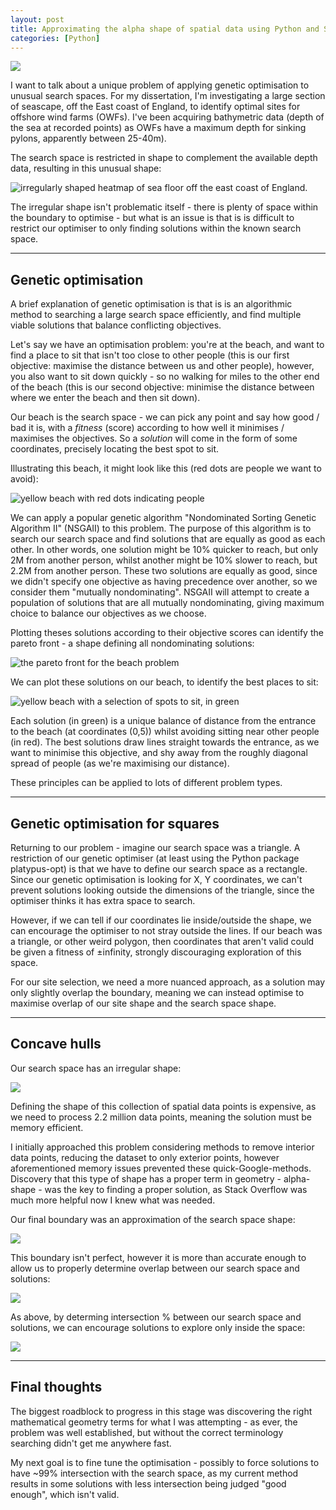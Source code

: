 ```yaml
---
layout: post
title: Approximating the alpha shape of spatial data using Python and Shapely.
categories: [Python]
---
```


![](/_posts/2022-07-28-spatial-data-boundary/outlined.png)

I want to talk about a unique problem of applying genetic optimisation to unusual search spaces. For my dissertation, I'm investigating a large section of seascape, off the East coast of England, to identify optimal sites for offshore wind farms (OWFs). I've been acquiring bathymetric data (depth of the sea at recorded points) as OWFs have a maximum depth for sinking pylons, apparently between 25-40m). 

<!--more-->

The search space is restricted in shape to complement the available depth data, resulting in this unusual shape:

![irregularly shaped heatmap of sea floor off the east coast of England](/_posts/2022-07-28-spatial-data-boundary/plain.png).

The irregular shape isn't problematic itself - there is plenty of space within the boundary to optimise - but what is an issue is that is is difficult to restrict our optimiser to only finding solutions within the known search space.

---

## Genetic optimisation
A brief explanation of genetic optimisation is that is is an algorithmic method to searching a large search space efficiently, and find multiple viable solutions that balance conflicting objectives.

Let's say we have an optimisation problem: you're at the beach, and want to find a place to sit that isn't too close to other people (this is our first objective: maximise the distance between us and other people), however, you also want to sit down quickly - so no walking for miles to the other end of the beach (this is our second objective: minimise the distance between where we enter the beach and then sit down).

Our beach is the search space - we can pick any point and say how good / bad it is, with a _fitness_ (score) according to how well it minimises / maximises the objectives. So a _solution_ will come in the form of some coordinates, precisely locating the best spot to sit.

Illustrating this beach, it might look like this (red dots are people we want to avoid):

![yellow beach with red dots indicating people](/_posts/2022-07-28-spatial-data-boundary/beachempty.png)

We can apply a popular genetic algorithm "Nondominated Sorting Genetic Algorithm II" (NSGAII) to this problem. The purpose of this algorithm is to search our search space and find solutions that are equally as good as each other. In other words, one solution might be 10% quicker to reach, but only 2M from another person, whilst another might be 10% slower to reach, but 2.2M from another person. These two solutions are equally as good, since we didn't specify one objective as having precedence over another, so we consider them "mutually nondominating". NSGAII will attempt to create a population of solutions that are all mutually nondominating, giving maximum choice to balance our objectives as we choose.

Plotting theses solutions according to their objective scores can identify the pareto front - a shape defining all nondominating solutions:

![the pareto front for the beach problem](/_posts/2022-07-28-spatial-data-boundary/beachpareto.png)

We can plot these solutions on our beach, to identify the best places to sit:

![yellow beach with a selection of spots to sit, in green](/_posts/2022-07-28-spatial-data-boundary/beachsolutions.png)

Each solution (in green) is a unique balance of distance from the entrance to the beach (at coordinates (0,5)) whilst avoiding sitting near other people (in red). The best solutions draw lines straight towards the entrance, as we want to minimise this objective, and shy away from the roughly diagonal spread of people (as we're maximising our distance).

These principles can be applied to lots of different problem types.

---

## Genetic optimisation for squares
Returning to our problem - imagine our search space was a triangle. A restriction of our genetic optimiser (at least using the Python package platypus-opt) is that we have to define our search space as a rectangle. Since our genetic optimisation is looking for X, Y coordinates, we can't prevent solutions looking outside the dimensions of the triangle, since the optimiser thinks it has extra space to search.

However, if we can tell if our coordinates lie inside/outside the shape, we can encourage the optimiser to not stray outside the lines. If our beach was a triangle, or other weird polygon, then coordinates that aren't valid could be given a fitness of ±infinity, strongly discouraging exploration of this space.

For our site selection, we need a more nuanced approach, as a solution may only slightly overlap the boundary, meaning we can instead optimise to maximise overlap of our site shape and the search space shape.

---

## Concave hulls
Our search space has an irregular shape:

![](/_posts/2022-07-28-spatial-data-boundary/plain.png)

Defining the shape of this collection of spatial data points is expensive, as we need to process 2.2 million data points, meaning the solution must be memory efficient.

I initially approached this problem considering methods to remove interior data points, reducing the dataset to only exterior points, however aforementioned memory issues prevented these quick-Google-methods. Discovery that this type of shape has a proper term in geometry - alpha-shape - was the key to finding a proper solution, as Stack Overflow was much more helpful now I knew what was needed.

Our final boundary was an approximation of the search space shape:

![](/_posts/2022-07-28-spatial-data-boundary/outlined.png)

This boundary isn't perfect, however it is more than accurate enough to allow us to properly determine overlap between our search space and solutions:

![](/_posts/2022-07-28-spatial-data-boundary/intersection59.png)

As above, by determing intersection % between our search space and solutions, we can encourage solutions to explore only inside the space:

![](/_posts/2022-07-28-spatial-data-boundary/intersection100.png)

---

## Final thoughts
The biggest roadblock to progress in this stage was discovering the right mathematical geometry terms for what I was attempting - as ever, the problem was well established, but without the correct terminology searching didn't get me anywhere fast.

My next goal is to fine tune the optimisation - possibly to force solutions to have ~99% intersection with the search space, as my current method results in some solutions with less intersection being judged "good enough", which isn't valid.
